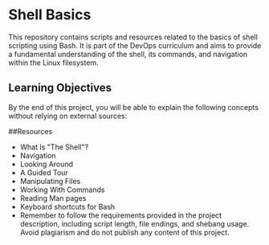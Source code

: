 # Shell Basics

This repository contains scripts and resources related to the basics of shell scripting using Bash. It is part of the DevOps curriculum and aims to provide a fundamental understanding of the shell, its commands, and navigation within the Linux filesystem.

## Learning Objectives

By the end of this project, you will be able to explain the following concepts without relying on external sources:

##Resources
- What Is "The Shell"?
- Navigation
- Looking Around
- A Guided Tour
- Manipulating Files
- Working With Commands
- Reading Man pages
- Keyboard shortcuts for Bash
- Remember to follow the requirements provided in the project description, including script length, file endings, and shebang usage. Avoid plagiarism and do not publish any content of this project.


